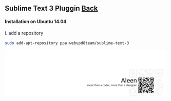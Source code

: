 ## Sublime Text 3 Pluggin [Back](./qa.md)

#### Installation on Ubuntu 14.04

i. add a repository

```bash
sudo add-apt-repository ppa:webupd8team/sublime-text-3
```

<a href="http://aleen42.github.io/" target="_blank" ><img src="./../pic/tail.gif"></a>
